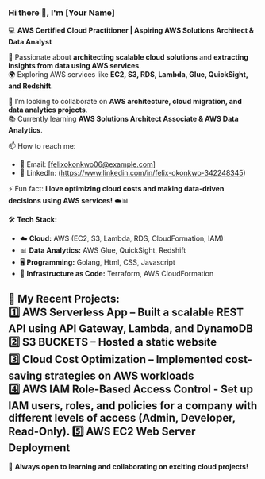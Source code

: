 ### Hi there 👋, I'm [Your Name]  

💻 **AWS Certified Cloud Practitioner | Aspiring AWS Solutions Architect & Data Analyst**  

🚀 Passionate about **architecting scalable cloud solutions** and **extracting insights from data using AWS services**.  
🌍 Exploring AWS services like **EC2, S3, RDS, Lambda, Glue, QuickSight, and Redshift**.  

💞️ I’m looking to collaborate on **AWS architecture, cloud migration, and data analytics projects**.  
📚 Currently learning **AWS Solutions Architect Associate & AWS Data Analytics**.  

📫 How to reach me:  
- 📩 Email: [felixokonkwo06@example.com]  
- 🔗 LinkedIn: (https://www.linkedin.com/in/felix-okonkwo-342248345)  

⚡ Fun fact: **I love optimizing cloud costs and making data-driven decisions using AWS services!** ☁️📊  

🛠 **Tech Stack:**  
- ☁️ **Cloud:** AWS (EC2, S3, Lambda, RDS, CloudFormation, IAM)  
- 📊 **Data Analytics:** AWS Glue, QuickSight, Redshift  
- 🖥️ **Programming:** Golang, Html, CSS, Javascript  
- 📡 **Infrastructure as Code:** Terraform, AWS CloudFormation  

🔧 **My Recent Projects:**  
1️⃣ **AWS Serverless App** – Built a **scalable REST API using API Gateway, Lambda, and DynamoDB**  
2️⃣ **S3 BUCKETS** – **Hosted a static website**  
3️⃣ **Cloud Cost Optimization** – Implemented **cost-saving strategies on AWS workloads**  
4️⃣ **AWS IAM Role-Based Access Control** - **Set up IAM users, roles, and policies for a company with different levels of access (Admin, Developer, Read-Only).**
5️⃣ **AWS EC2 Web Server Deployment**
---

🚀 **Always open to learning and collaborating on exciting cloud projects!**  
